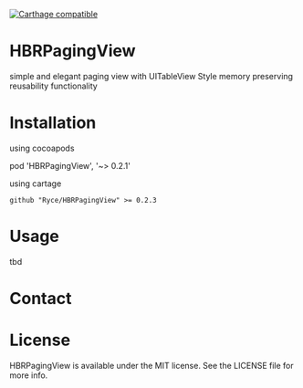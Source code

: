 [![Carthage compatible](https://img.shields.io/badge/Carthage-compatible-4BC51D.svg?style=flat)](https://github.com/Carthage/Carthage)

# HBRPagingView
simple and elegant paging view with UITableView Style memory preserving reusability functionality

# Installation

using cocoapods

pod 'HBRPagingView', '~> 0.2.1'

using cartage

`github "Ryce/HBRPagingView" >= 0.2.3`

# Usage

tbd

# Contact



# License
HBRPagingView is available under the MIT license. See the LICENSE file for more info.